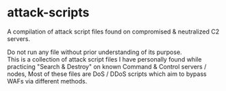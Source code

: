 # attack-scripts
A compilation of attack script files found on compromised &amp; neutralized C2 servers.

 Do not run any file without prior understanding of its purpose. <br />
 This is a collection of attack script files I have personally found while practicing "Search & Destroy" on known Command & Control servers / nodes,
 Most of these files are DoS / DDoS scripts which aim to bypass WAFs via different methods.<br />
